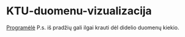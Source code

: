 # KTU-duomenu-vizualizacija

[Programėlė](https://803etu-viktoriya-brazhenko.shinyapps.io/programele/)
P.s. iš pradžių gali ilgai krauti dėl didelio duomenų kiekio.
